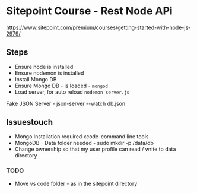 # Sitepoint Course - Rest Node APi

<https://www.sitepoint.com/premium/courses/getting-started-with-node-js-2979/>

## Steps

* Ensure node is installed
* Ensure nodemon is installed
* Install Mongo DB
* Ensure Mongo DB - is loaded - ```mongod```
* Load server, for auto reload ```nodemon server.js```

Fake JSON Server - json-server --watch db.json

## Issuestouch

* Mongo Installation required xcode-command line tools
* MongoDB - Data folder needed - sudo mkdir -p /data/db
* Change ownership so that my user profile can read / write to data directory

### TODO

* Move vs code folder - as in the sitepoint directory
